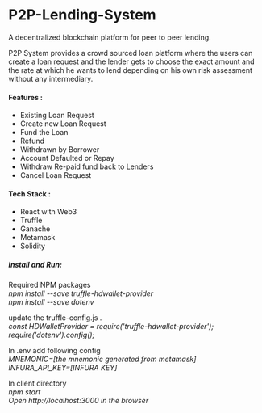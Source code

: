 # P2P-Lending-System

A decentralized blockchain platform for peer to peer lending.

P2P System provides a crowd sourced loan platform where the users can create a loan request and  the lender gets to choose the exact amount and the rate at which he wants to lend depending on his own risk assessment without any intermediary.

#### Features :
* Existing Loan Request
* Create new Loan Request
* Fund the Loan
* Refund
* Withdrawn by Borrower
* Account Defaulted or Repay
* Withdraw Re-paid fund back to Lenders
* Cancel Loan Request

#### Tech Stack :
* React with Web3
* Truffle
* Ganache
* Metamask
* Solidity

##### Install and Run:
Required NPM packages</br>
*npm install --save truffle-hdwallet-provider*</br>
*npm install --save dotenv*</br>
 
update the truffle-config.js .</br>
*const HDWalletProvider = require('truffle-hdwallet-provider');*</br>
*require('dotenv').config();*</br>
 
In .env add following config</br>
*MNEMONIC=[the mnemonic generated from metamask]*</br>
*INFURA_API_KEY=[INFURA KEY]*</br>

In client directory</br>
*npm start*</br>
*Open http://localhost:3000 in the browser*
